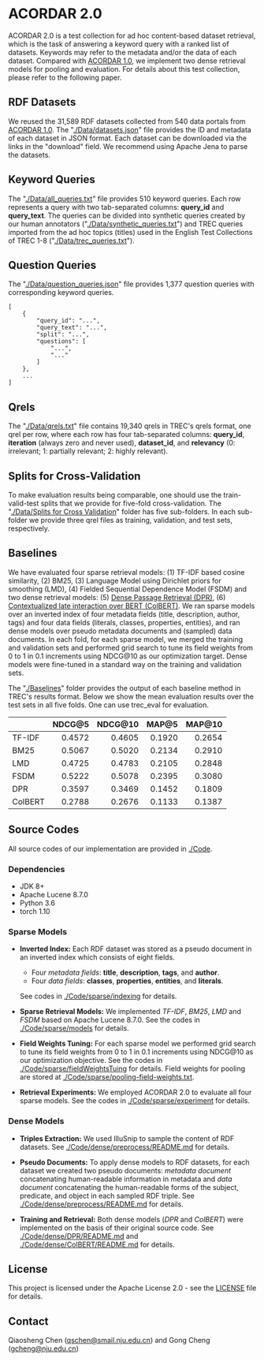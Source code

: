 # ACORDAR 2.0

ACORDAR 2.0 is a test collection for ad hoc content-based dataset retrieval, which is the task of answering a keyword query with a ranked list of datasets. Keywords may refer to the metadata and/or the data of each dataset. Compared with [ACORDAR 1.0](https://github.com/nju-websoft/ACORDAR), we implement two dense retrieval models for pooling and evaluation. For details about this test collection, please refer to the following paper.

## RDF Datasets

We reused the 31,589 RDF datasets collected from 540 data portals from [ACORDAR 1.0](https://github.com/nju-websoft/ACORDAR). The "[./Data/datasets.json](https://github.com/nju-websoft/ACORDAR-2/blob/main/Data/datasets.json)" file provides the ID and metadata of each dataset in JSON format. Each dataset can be downloaded via the links in the "download" field. We recommend using Apache Jena to parse the datasets.

## Keyword Queries

The "[./Data/all_queries.txt](https://github.com/nju-websoft/ACORDAR-2/blob/main/Data/all_queries.txt)" file provides 510 keyword queries. Each row represents a query with two tab-separated columns: **query_id** and **query_text**. The queries can be divided into synthetic queries created by our human annotators ("[./Data/synthetic_queries.txt](https://github.com/nju-websoft/ACORDAR-2/blob/main/Data/synthetic_queries.txt)") and TREC queries imported from the ad hoc topics (titles) used in the English Test Collections of TREC 1-8 ("[./Data/trec_queries.txt](https://github.com/nju-websoft/ACORDAR-2/blob/main/Data/trec_queries.txt)").

## Question Queries

The "[./Data/question_queries.json](https://github.com/nju-websoft/ACORDAR-2/blob/main/Data/question_queries.json)" file provides 1,377 question queries with corresponding keyword queries.
```
[
    {
        "query_id": "...",
        "query_text": "...",
        "split": "...",
        "questions": [
            "...",
            "..."
        ]
    },
    ...
]
```

## Qrels

The "[./Data/qrels.txt](https://github.com/nju-websoft/ACORDAR-2/blob/main/Data/qrels.txt)" file contains 19,340 qrels in TREC's qrels format, one qrel per row, where each row has four tab-separated columns: **query_id**, **iteration** (always zero and never used), **dataset_id**, and **relevancy** (0: irrelevant; 1: partially relevant; 2: highly relevant).

## Splits for Cross-Validation

To make evaluation results being comparable, one should use the train-valid-test splits that we provide for five-fold cross-validation. The "[./Data/Splits for Cross Validation](https://github.com/nju-websoft/ACORDAR-2/tree/main/Data/Splits%20for%20Cross%20Validation)" folder has five sub-folders. In each sub-folder we provide three qrel files as training, validation, and test sets, respectively.

## Baselines

We have evaluated four sparse retrieval models: (1) TF-IDF based cosine similarity, (2) BM25, (3) Language Model using Dirichlet priors for smoothing (LMD), (4) Fielded Sequential Dependence Model (FSDM) and two dense retrieval models: (5) [Dense Passage Retrieval (DPR)](https://github.com/facebookresearch/DPR), (6) [Contextualized late interaction over BERT (ColBERT)](https://github.com/stanford-futuredata/ColBERT). We ran sparse models over an inverted index of four metadata fields (title, description, author, tags) and four data fields (literals, classes, properties, entities), and ran dense models over pseudo metadata documents and (sampled) data documents. In each fold, for each sparse model, we merged the training and validation sets and performed grid search to tune its field weights from 0 to 1 in 0.1 increments using NDCG@10 as our optimization target. Dense models were fine-tuned in a standard way on the training and validation sets.

The "[./Baselines](https://github.com/nju-websoft/ACORDAR-2/tree/main/Baselines)" folder provides the output of each baseline method in TREC's results format. Below we show the mean evaluation results over the test sets in all five folds. One can use trec_eval for evaluation.

|         | NDCG@5 | NDCG@10 |  MAP@5 | MAP@10 |
| ------- | -----: | ------: | -----: | -----: |
| TF-IDF  | 0.4572 |  0.4605 | 0.1920 | 0.2654 |
| BM25    | 0.5067 |  0.5020 | 0.2134 | 0.2910 |
| LMD     | 0.4725 |  0.4783 | 0.2105 | 0.2848 |
| FSDM    | 0.5222 |  0.5078 | 0.2395 | 0.3080 |
| DPR     | 0.3597 |  0.3469 | 0.1452 | 0.1809 |
| ColBERT | 0.2788 |  0.2676 | 0.1133 | 0.1387 |

## Source Codes

All source codes of our implementation are provided in [./Code](https://github.com/nju-websoft/ACORDAR-2/tree/main/Code).

### Dependencies

- JDK 8+
- Apache Lucene 8.7.0
- Python 3.6
- torch 1.10


### Sparse Models

- **Inverted Index:** Each RDF dataset was stored as a pseudo document in an inverted index which consists of eight fields. 

    - Four *metadata fields*: **title**, **description**, **tags**, and **author**.
    - Four *data fields*: **classes**, **properties**, **entities**, and **literals**.

    See codes in [./Code/sparse/indexing](https://github.com/nju-websoft/ACORDAR-2/tree/main/Code/sparse/indexing) for details.

- **Sparse Retrieval Models:** We implemented *TF-IDF*, *BM25*, *LMD* and *FSDM* based on Apache Lucene 8.7.0. See the codes in [./Code/sparse/models](https://github.com/nju-websoft/ACORDAR-2/tree/main/Code/sparse/models) for details.

- **Field Weights Tuning:** For each sparse model we performed grid search to tune its field weights from 0 to 1 in 0.1 increments using NDCG@10 as our optimization objective. See the codes in [./Code/sparse/fieldWeightsTuing](https://github.com/nju-websoft/ACORDAR-2/tree/main/Code/sparse/fieldWeightsTuning) for details. Field weights for pooling are stored at [./Code/sparse/pooling-field-weights.txt](https://github.com/nju-websoft/ACORDAR-2/blob/main/Code/sparse/pooling-field-weights.txt).

- **Retrieval Experiments:** We employed ACORDAR 2.0 to evaluate all four sparse models. See the codes in [./Code/sparse/experiment](https://github.com/nju-websoft/ACORDAR-2/tree/main/Code/sparse/experiment) for details.

### Dense Models
- **Triples Extraction:** We used IlluSnip to sample the content of RDF datasets. See [./Code/dense/preprocess/README.md](https://github.com/nju-websoft/ACORDAR-2/tree/main/Code/dense/preprocess/README.md) for details.

- **Pseudo Documents:** To apply dense models to RDF datasets, for each dataset we created two pseudo documents: *metadata document* concatenating human-readable information in metadata and *data document* concatenating the human-readable forms of the subject, predicate, and object in each sampled RDF triple. See [./Code/dense/preprocess/README.md](https://github.com/nju-websoft/ACORDAR-2/tree/main/Code/dense/preprocess/README.md) for details.

- **Training and Retrieval:** Both dense models (*DPR* and *ColBERT*) were implemented on the basis of their original source code. See [./Code/dense/DPR/README.md](https://github.com/nju-websoft/ACORDAR-2/tree/main/Code/dense/DPR/README.md) and [./Code/dense/ColBERT/README.md](https://github.com/nju-websoft/ACORDAR-2/tree/main/Code/dense/ColBERT/README.md) for details.

## License
This project is licensed under the Apache License 2.0 - see the [LICENSE](https://github.com/nju-websoft/ACORDAR-2/blob/main/LICENSE) file for details.

## Contact

Qiaosheng Chen (qschen@smail.nju.edu.cn) and Gong Cheng (gcheng@nju.edu.cn)
